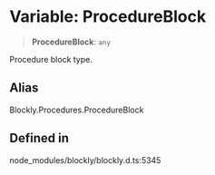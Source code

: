 # Variable: ProcedureBlock

> **ProcedureBlock**: `any`

Procedure block type.

## Alias

Blockly.Procedures.ProcedureBlock

## Defined in

node_modules/blockly/blockly.d.ts:5345
